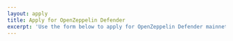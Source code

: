 ```yaml
---
layout: apply
title: Apply for OpenZeppelin Defender
excerpt: 'Use the form below to apply for OpenZeppelin Defender mainnet use. We are accepting only select teams at this time to join the early user group. '
---
```

